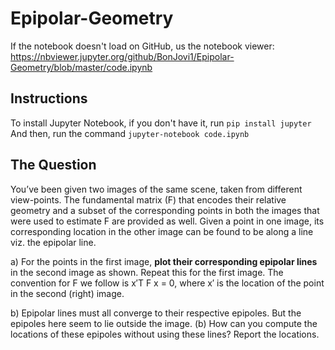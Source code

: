 # Epipolar-Geometry

If the notebook doesn't load on GitHub, us the notebook viewer:
https://nbviewer.jupyter.org/github/BonJovi1/Epipolar-Geometry/blob/master/code.ipynb

## Instructions

To install Jupyter Notebook, if you don't have it, run
`pip install jupyter` \
And then, run the command `jupyter-notebook code.ipynb`

## The Question

You’ve been given two images of the same scene, taken from different view-points. The fundamental matrix (F) that encodes their relative geometry and a subset of the corresponding points in both the images that were used to estimate F are provided as well.
Given a point in one image, its corresponding location in the other image can be found to be along a line viz. the epipolar line. 

a) For the points in the first image, **plot their corresponding epipolar lines** in the second image as shown. Repeat this for the first image. The convention for F we follow is x′T F x = 0, where x′ is the location of the point in the second (right) image.

b) Epipolar lines must all converge to their respective epipoles. But the epipoles here seem to lie outside the image. (b) How can you compute the locations of these epipoles without using these lines? Report the locations.